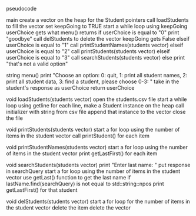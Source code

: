 pseudocode

main
	create a vector on the heap for the Student pointers
	call loadStudents to fill the vector
	set keepGoing to TRUE
	start a while loop using keepGoing
		userChoice gets what menu() returns
		if userChoice is equal to "0"
			print "goodbye"
			call delStudents to delete the vector
			keepGoing gets False
		elseif userChoice is equal to "1"
			call printStudentNames(students vector)
		elseif userChoice is equal to "2"
			call printStudents(students vector)
		elseif userChoice is equal to "3"
			call searchStudents(students vector)
		else
			print "that's not a valid option"
	
string menu()
	print "Choose an option: 0: quit, 1: print all student names, 2: print all student data, 3: find a student, please choose 0-3: "
	take in the student's response as userChoice
	return userChoice
	

void loadStudents(students vector)
	open the students.csv file
	start a while loop using getline
		for each line, make a Student instance on the heap
		call initializer with string from csv file
		append that instance to the vector
	close the file

void printStudents(students vector)
	start a for loop using the number of items in the student vector
		call printStudent() for each item

void printStudentNames(students vector)
	start a for loop using the number of items in the student vector
		print getLastFirst() for each item

void searchStudents(students vector)
	print "Enter last name: "
	put response in searchQuery
	start a for loop using the number of items in the student vector
		use getLast() function to get the last name
		if lastName.find(searchQuery) is not equal to std::string::npos
			print getLastFirst() for that student

void delStudents(students vector)
	start a for loop for the number of items in the student vector
		delete the item
	delete the vector
